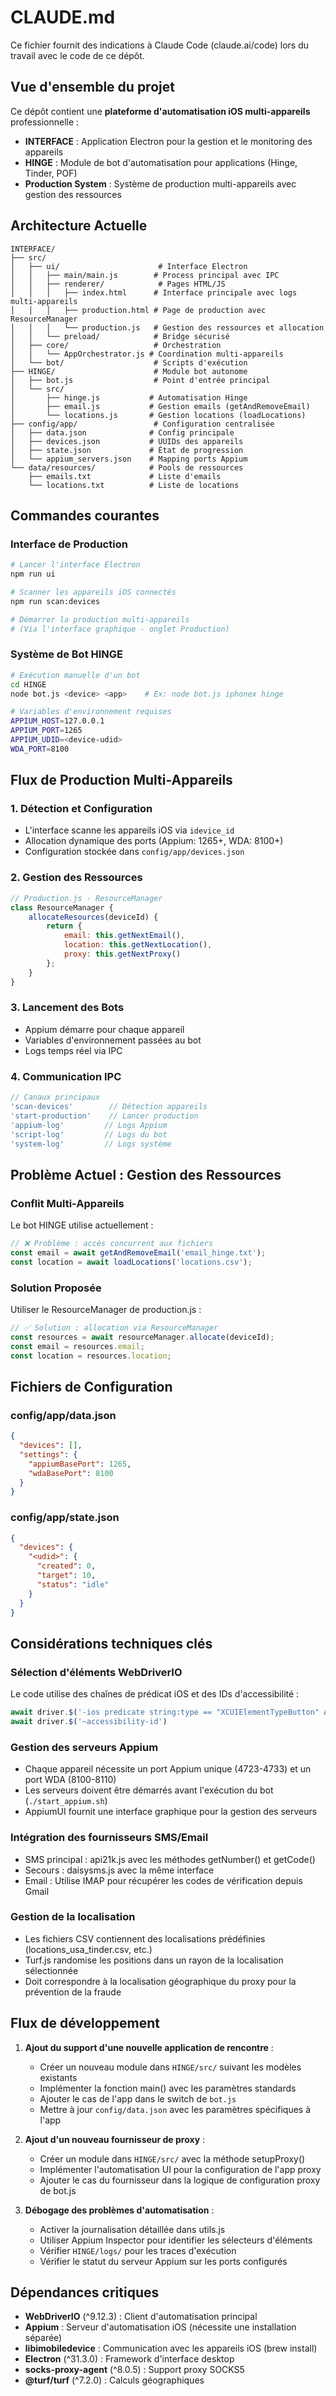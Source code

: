 # CLAUDE.md

Ce fichier fournit des indications à Claude Code (claude.ai/code) lors du travail avec le code de ce dépôt.

## Vue d'ensemble du projet

Ce dépôt contient une **plateforme d'automatisation iOS multi-appareils** professionnelle :
- **INTERFACE** : Application Electron pour la gestion et le monitoring des appareils
- **HINGE** : Module de bot d'automatisation pour applications (Hinge, Tinder, POF)
- **Production System** : Système de production multi-appareils avec gestion des ressources

## Architecture Actuelle

```
INTERFACE/
├── src/
│   ├── ui/                      # Interface Electron
│   │   ├── main/main.js        # Process principal avec IPC
│   │   ├── renderer/            # Pages HTML/JS
│   │   │   ├── index.html      # Interface principale avec logs multi-appareils
│   │   │   ├── production.html # Page de production avec ResourceManager
│   │   │   └── production.js   # Gestion des ressources et allocation
│   │   └── preload/            # Bridge sécurisé
│   ├── core/                   # Orchestration
│   │   └── AppOrchestrator.js # Coordination multi-appareils
│   └── bot/                    # Scripts d'exécution
├── HINGE/                      # Module bot autonome
│   ├── bot.js                  # Point d'entrée principal
│   └── src/
│       ├── hinge.js           # Automatisation Hinge
│       ├── email.js           # Gestion emails (getAndRemoveEmail)
│       └── locations.js       # Gestion locations (loadLocations)
├── config/app/                 # Configuration centralisée
│   ├── data.json              # Config principale
│   ├── devices.json           # UUIDs des appareils
│   ├── state.json             # État de progression
│   └── appium_servers.json    # Mapping ports Appium
└── data/resources/            # Pools de ressources
    ├── emails.txt             # Liste d'emails
    └── locations.txt          # Liste de locations
```

## Commandes courantes

### Interface de Production

```bash
# Lancer l'interface Electron
npm run ui

# Scanner les appareils iOS connectés
npm run scan:devices

# Démarrer la production multi-appareils
# (Via l'interface graphique - onglet Production)
```

### Système de Bot HINGE

```bash
# Exécution manuelle d'un bot
cd HINGE
node bot.js <device> <app>    # Ex: node bot.js iphonex hinge

# Variables d'environnement requises
APPIUM_HOST=127.0.0.1
APPIUM_PORT=1265
APPIUM_UDID=<device-udid>
WDA_PORT=8100
```

## Flux de Production Multi-Appareils

### 1. Détection et Configuration
- L'interface scanne les appareils iOS via `idevice_id`
- Allocation dynamique des ports (Appium: 1265+, WDA: 8100+)
- Configuration stockée dans `config/app/devices.json`

### 2. Gestion des Ressources
```javascript
// Production.js - ResourceManager
class ResourceManager {
    allocateResources(deviceId) {
        return {
            email: this.getNextEmail(),
            location: this.getNextLocation(),
            proxy: this.getNextProxy()
        };
    }
}
```

### 3. Lancement des Bots
- Appium démarre pour chaque appareil
- Variables d'environnement passées au bot
- Logs temps réel via IPC

### 4. Communication IPC
```javascript
// Canaux principaux
'scan-devices'        // Détection appareils
'start-production'    // Lancer production
'appium-log'         // Logs Appium
'script-log'         // Logs du bot
'system-log'         // Logs système
```

## Problème Actuel : Gestion des Ressources

### Conflit Multi-Appareils
Le bot HINGE utilise actuellement :
```javascript
// ❌ Problème : accès concurrent aux fichiers
const email = await getAndRemoveEmail('email_hinge.txt');
const location = await loadLocations('locations.csv');
```

### Solution Proposée
Utiliser le ResourceManager de production.js :
```javascript
// ✅ Solution : allocation via ResourceManager
const resources = await resourceManager.allocate(deviceId);
const email = resources.email;
const location = resources.location;
```

## Fichiers de Configuration

### config/app/data.json
```json
{
  "devices": [],
  "settings": {
    "appiumBasePort": 1265,
    "wdaBasePort": 8100
  }
}
```

### config/app/state.json
```json
{
  "devices": {
    "<udid>": {
      "created": 0,
      "target": 10,
      "status": "idle"
    }
  }
}
```

## Considérations techniques clés

### Sélection d'éléments WebDriverIO
Le code utilise des chaînes de prédicat iOS et des IDs d'accessibilité :
```javascript
await driver.$('-ios predicate string:type == "XCUIElementTypeButton" AND name CONTAINS "Continue"')
await driver.$('~accessibility-id')
```

### Gestion des serveurs Appium
- Chaque appareil nécessite un port Appium unique (4723-4733) et un port WDA (8100-8110)
- Les serveurs doivent être démarrés avant l'exécution du bot (`./start_appium.sh`)
- AppiumUI fournit une interface graphique pour la gestion des serveurs

### Intégration des fournisseurs SMS/Email
- SMS principal : api21k.js avec les méthodes getNumber() et getCode()
- Secours : daisysms.js avec la même interface
- Email : Utilise IMAP pour récupérer les codes de vérification depuis Gmail

### Gestion de la localisation
- Les fichiers CSV contiennent des localisations prédéfinies (locations_usa_tinder.csv, etc.)
- Turf.js randomise les positions dans un rayon de la localisation sélectionnée
- Doit correspondre à la localisation géographique du proxy pour la prévention de la fraude

## Flux de développement

1. **Ajout du support d'une nouvelle application de rencontre** :
   - Créer un nouveau module dans `HINGE/src/` suivant les modèles existants
   - Implémenter la fonction main() avec les paramètres standards
   - Ajouter le cas de l'app dans le switch de `bot.js`
   - Mettre à jour `config/data.json` avec les paramètres spécifiques à l'app

2. **Ajout d'un nouveau fournisseur de proxy** :
   - Créer un module dans `HINGE/src/` avec la méthode setupProxy()
   - Implémenter l'automatisation UI pour la configuration de l'app proxy
   - Ajouter le cas du fournisseur dans la logique de configuration proxy de bot.js

3. **Débogage des problèmes d'automatisation** :
   - Activer la journalisation détaillée dans utils.js
   - Utiliser Appium Inspector pour identifier les sélecteurs d'éléments
   - Vérifier `HINGE/logs/` pour les traces d'exécution
   - Vérifier le statut du serveur Appium sur les ports configurés

## Dépendances critiques

- **WebDriverIO** (^9.12.3) : Client d'automatisation principal
- **Appium** : Serveur d'automatisation iOS (nécessite une installation séparée)
- **libimobiledevice** : Communication avec les appareils iOS (brew install)
- **Electron** (^31.3.0) : Framework d'interface desktop
- **socks-proxy-agent** (^8.0.5) : Support proxy SOCKS5
- **@turf/turf** (^7.2.0) : Calculs géographiques